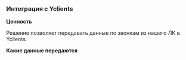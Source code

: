 ### Интеграция с Yclients  <br />

**Ценность**  <br /> 

Решение позволяет передавать данные по звонкам из нашего ЛК в Yclients. <br />  
 
**Какие данные передаются**    <br />
